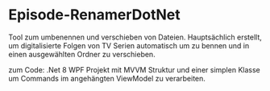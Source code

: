 # Episode-RenamerDotNet
Tool zum umbenennen und verschieben von Dateien. Hauptsächlich erstellt, um digitalisierte Folgen von TV Serien automatisch um zu bennen und in einen ausgewählten Ordner zu verschieben.

zum Code:
.Net 8 WPF Projekt mit MVVM Struktur und einer simplen Klasse um Commands im angehängten ViewModel zu verarbeiten.

